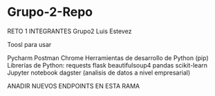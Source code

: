 # Grupo-2-Repo
RETO 1
INTEGRANTES Grupo2
Luis Estevez

Toosl para usar

Pycharm
Postman
Chrome
Herramientas de desarrollo de Python (pip)
Librerías de Python:
requests
flask
beautifulsoup4
pandas
scikit-learn
Jupyter notebook
dagster (analisis de datos a nivel empresarial)



ANADIR NUEVOS ENDPOINTS EN ESTA RAMA
